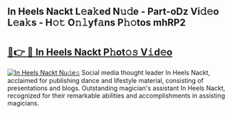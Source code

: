 ## In Heels Nackt L𝚎a𝚔ed N𝚞𝚍e - Part-oDz Vi𝚍𝚎o L𝚎a𝚔s - H𝚘𝚝 O𝚗𝚕yf𝚊ns P𝚑𝚘tos mhRP2

# <h2><a href="http://kfdkusd.oniu.top/?m=In+Heels+Nackt">🔗👉 🔴 In Heels Nackt P𝚑ot𝚘𝚜 V𝚒d𝚎o</a></h2>

[![In Heels Nackt Nu𝚍e𝚜](https://i.imgur.com/0qMVB7G.gif)](http://kfdkusd.oniu.top/?m=In+Heels+Nackt)
Social media thought leader In Heels Nackt, acclaimed for publishing dance and lifestyle material, consisting of presentations and blogs. Outstanding magician's assistant In Heels Nackt, recognized for their remarkable abilities and accomplishments in assisting magicians.  
